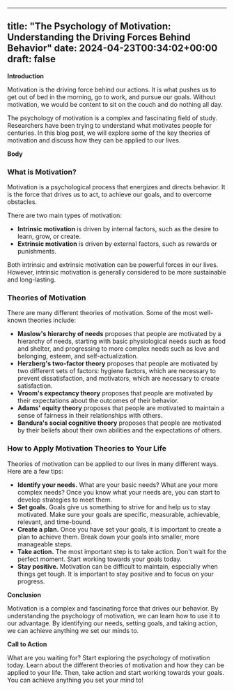 
---
title: "The Psychology of Motivation: Understanding the Driving Forces Behind Behavior"
date: 2024-04-23T00:34:02+00:00
draft: false
---

**Introduction**

Motivation is the driving force behind our actions. It is what pushes us to get out of bed in the morning, go to work, and pursue our goals. Without motivation, we would be content to sit on the couch and do nothing all day.

The psychology of motivation is a complex and fascinating field of study. Researchers have been trying to understand what motivates people for centuries. In this blog post, we will explore some of the key theories of motivation and discuss how they can be applied to our lives.

**Body**

### What is Motivation?

Motivation is a psychological process that energizes and directs behavior. It is the force that drives us to act, to achieve our goals, and to overcome obstacles.

There are two main types of motivation:

* **Intrinsic motivation** is driven by internal factors, such as the desire to learn, grow, or create.
* **Extrinsic motivation** is driven by external factors, such as rewards or punishments.

Both intrinsic and extrinsic motivation can be powerful forces in our lives. However, intrinsic motivation is generally considered to be more sustainable and long-lasting.

### Theories of Motivation

There are many different theories of motivation. Some of the most well-known theories include:

* **Maslow's hierarchy of needs** proposes that people are motivated by a hierarchy of needs, starting with basic physiological needs such as food and shelter, and progressing to more complex needs such as love and belonging, esteem, and self-actualization.
* **Herzberg's two-factor theory** proposes that people are motivated by two different sets of factors: hygiene factors, which are necessary to prevent dissatisfaction, and motivators, which are necessary to create satisfaction.
* **Vroom's expectancy theory** proposes that people are motivated by their expectations about the outcomes of their behavior.
* **Adams' equity theory** proposes that people are motivated to maintain a sense of fairness in their relationships with others.
* **Bandura's social cognitive theory** proposes that people are motivated by their beliefs about their own abilities and the expectations of others.

### How to Apply Motivation Theories to Your Life

Theories of motivation can be applied to our lives in many different ways. Here are a few tips:

* **Identify your needs.** What are your basic needs? What are your more complex needs? Once you know what your needs are, you can start to develop strategies to meet them.
* **Set goals.** Goals give us something to strive for and help us to stay motivated. Make sure your goals are specific, measurable, achievable, relevant, and time-bound.
* **Create a plan.** Once you have set your goals, it is important to create a plan to achieve them. Break down your goals into smaller, more manageable steps.
* **Take action.** The most important step is to take action. Don't wait for the perfect moment. Start working towards your goals today.
* **Stay positive.** Motivation can be difficult to maintain, especially when things get tough. It is important to stay positive and to focus on your progress.

**Conclusion**

Motivation is a complex and fascinating force that drives our behavior. By understanding the psychology of motivation, we can learn how to use it to our advantage. By identifying our needs, setting goals, and taking action, we can achieve anything we set our minds to.

**Call to Action**

What are you waiting for? Start exploring the psychology of motivation today. Learn about the different theories of motivation and how they can be applied to your life. Then, take action and start working towards your goals. You can achieve anything you set your mind to!
